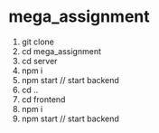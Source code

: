 # mega_assignment
1) git clone <url>
2) cd mega_assignment
3) cd server
4) npm i
5) npm start    // start backend
6) cd ..
7) cd frontend
8) npm i
9) npm start            // start backend
